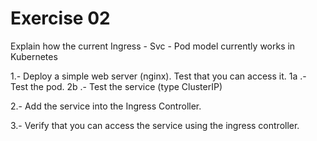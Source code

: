# Exercise 02

Explain how the current Ingress - Svc - Pod model currently works in Kubernetes

1.- Deploy a simple web server (nginx). Test that you can access it.
    1a .- Test the pod.
    2b .- Test the service (type ClusterIP)


2.- Add the service into the Ingress Controller.

3.- Verify that you can access the service using the ingress controller.

